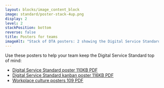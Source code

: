 ```yaml
---
layout: blocks/image_content_block
image: standard/poster-stack-4up.png
display: 2
level: 2
stackPosition: bottom
reverse: false
title: Posters for teams
imageAlt: "Stack of DTA posters: 2 showing the Digital Service Standard and 2 with transformation culture mottos."
---
```

Use these posters to help your team keep the Digital Service Standard top of mind:

- [Digital Service Standard poster 110KB PDF](/assets/files/standard/digital-service-criteria-2017-poster.pdf)
- [Digital Service Standard kanban poster 116KB PDF](/assets/files/standard/digital-service-standard-kanban-poster.pdf)
- [Workplace culture posters 109 PDF](/assets/files/design-principles/dta-culture-posters.pdf)
